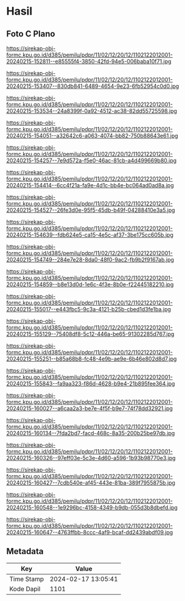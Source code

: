 # Hasil

## Foto C Plano

https://sirekap-obj-formc.kpu.go.id/d385/pemilu/pdpr/11/02/12/20/12/1102122012001-20240215-152811--e85555f4-3850-42fd-94e5-006baba10f71.jpg

https://sirekap-obj-formc.kpu.go.id/d385/pemilu/pdpr/11/02/12/20/12/1102122012001-20240215-153407--830db841-6489-4654-9e23-6fb52954c0d0.jpg

https://sirekap-obj-formc.kpu.go.id/d385/pemilu/pdpr/11/02/12/20/12/1102122012001-20240215-153534--24a8399f-0a92-4512-ac38-82dd55725598.jpg

https://sirekap-obj-formc.kpu.go.id/d385/pemilu/pdpr/11/02/12/20/12/1102122012001-20240215-154051--a32642c6-a063-4074-bb82-750b88643e61.jpg

https://sirekap-obj-formc.kpu.go.id/d385/pemilu/pdpr/11/02/12/20/12/1102122012001-20240215-154257--7e9d572a-f5e0-46ac-81cb-a4d499669b80.jpg

https://sirekap-obj-formc.kpu.go.id/d385/pemilu/pdpr/11/02/12/20/12/1102122012001-20240215-154414--6cc4f21a-fa9e-4d1c-bb4e-bc064ad0ad8a.jpg

https://sirekap-obj-formc.kpu.go.id/d385/pemilu/pdpr/11/02/12/20/12/1102122012001-20240215-154527--26fe3d0e-95f5-45db-b49f-04288410e3a5.jpg

https://sirekap-obj-formc.kpu.go.id/d385/pemilu/pdpr/11/02/12/20/12/1102122012001-20240215-154639--fdb624e5-ca15-4e5c-af37-3be175cc605b.jpg

https://sirekap-obj-formc.kpu.go.id/d385/pemilu/pdpr/11/02/12/20/12/1102122012001-20240215-154749--284e7e28-8da0-48f0-9ac2-fb9b2f9167ab.jpg

https://sirekap-obj-formc.kpu.go.id/d385/pemilu/pdpr/11/02/12/20/12/1102122012001-20240215-154859--b8e13d0d-1e6c-4f3e-8b0e-f22445182210.jpg

https://sirekap-obj-formc.kpu.go.id/d385/pemilu/pdpr/11/02/12/20/12/1102122012001-20240215-155017--e443fbc5-9c3a-4121-b25b-cbed1d3fe1ba.jpg

https://sirekap-obj-formc.kpu.go.id/d385/pemilu/pdpr/11/02/12/20/12/1102122012001-20240215-155129--75408df8-5c12-446a-be65-91302285d767.jpg

https://sirekap-obj-formc.kpu.go.id/d385/pemilu/pdpr/11/02/12/20/12/1102122012001-20240215-155251--b85a68b8-fc48-4e9b-ae9e-6b46e802d8d7.jpg

https://sirekap-obj-formc.kpu.go.id/d385/pemilu/pdpr/11/02/12/20/12/1102122012001-20240215-155843--fa9aa323-f86d-4628-b9e4-21b895fee364.jpg

https://sirekap-obj-formc.kpu.go.id/d385/pemilu/pdpr/11/02/12/20/12/1102122012001-20240215-160027--a6caa2a3-be7e-4f5f-b9e7-74f78dd32921.jpg

https://sirekap-obj-formc.kpu.go.id/d385/pemilu/pdpr/11/02/12/20/12/1102122012001-20240215-160134--7fda2bd7-facd-468c-8a35-200b25be97db.jpg

https://sirekap-obj-formc.kpu.go.id/d385/pemilu/pdpr/11/02/12/20/12/1102122012001-20240215-160326--97eff03e-5c3e-4d60-a596-1b93b98770e3.jpg

https://sirekap-obj-formc.kpu.go.id/d385/pemilu/pdpr/11/02/12/20/12/1102122012001-20240215-160427--7cdb540e-af45-443e-81ba-389f7955875b.jpg

https://sirekap-obj-formc.kpu.go.id/d385/pemilu/pdpr/11/02/12/20/12/1102122012001-20240215-160548--1e9296bc-4158-4349-b9db-055d3b8dbefd.jpg

https://sirekap-obj-formc.kpu.go.id/d385/pemilu/pdpr/11/02/12/20/12/1102122012001-20240215-160647--4763ffbb-8ccc-4af9-bcaf-dd2439abdf09.jpg


## Metadata

| Key        | Value               |
| ---------- | ------------------- |
| Time Stamp | 2024-02-17 13:05:41 |
| Kode Dapil | 1101                |




